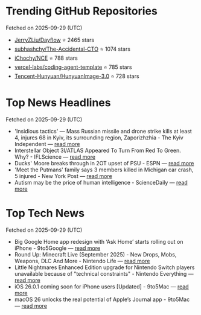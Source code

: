# Trending GitHub Repositories
Fetched on 2025-09-29 (UTC)

- [JerryZLiu/Dayflow](https://github.com/JerryZLiu/Dayflow) ⭐ 2465 stars
- [subhashchy/The-Accidental-CTO](https://github.com/subhashchy/The-Accidental-CTO) ⭐ 1074 stars
- [iChochy/NCE](https://github.com/iChochy/NCE) ⭐ 788 stars
- [vercel-labs/coding-agent-template](https://github.com/vercel-labs/coding-agent-template) ⭐ 785 stars
- [Tencent-Hunyuan/HunyuanImage-3.0](https://github.com/Tencent-Hunyuan/HunyuanImage-3.0) ⭐ 728 stars

# Top News Headlines
Fetched on 2025-09-29 (UTC)
- 'Insidious tactics' — Mass Russian missile and drone strike kills at least 4, injures 68 in Kyiv, its surrounding region, Zaporizhzhia - The Kyiv Independent — [read more](https://kyivindependent.com/russia-launches-heavy-bombers-at-ukraine-targets-kyiv-other-cities-with-drones-and-missiles/)
- Interstellar Object 3I/ATLAS Appeared To Turn From Red To Green. Why? - IFLScience — [read more](https://www.iflscience.com/interstellar-object-3iatlas-appeared-to-turn-from-red-to-green-why-80962)
- Ducks' Moore breaks through in 2OT upset of PSU - ESPN — [read more](https://www.espn.com/college-football/story/_/id/46406122/oregon-lanning-touts-moore-best-qb-beating-penn-state)
- 'Meet the Putmans' family says 3 members killed in Michigan car crash, 5 injured - New York Post — [read more](https://nypost.com/2025/09/28/us-news/meet-the-putmans-family-says-3-members-killed-in-michigan-car-crash-5-injured/)
- Autism may be the price of human intelligence - ScienceDaily — [read more](https://www.sciencedaily.com/releases/2025/09/250927031224.htm)

# Top Tech News
Fetched on 2025-09-29 (UTC)
- Big Google Home app redesign with ‘Ask Home’ starts rolling out on iPhone - 9to5Google — [read more](http://9to5google.com/2025/09/27/google-home-ask-redesign-iphone/)
- Round Up: Minecraft Live (September 2025) - New Drops, Mobs, Weapons, DLC And More - Nintendo Life — [read more](https://www.nintendolife.com/news/2025/09/round-up-minecraft-live-september-2025-new-drops-mobs-weapons-dlc-and-more)
- Little Nightmares Enhanced Edition upgrade for Nintendo Switch players unavailable because of "technical constraints" - Nintendo Everything — [read more](https://nintendoeverything.com/little-nightmares-enhanced-edition-switch-upgrade/)
- iOS 26.0.1 coming soon for iPhone users [Updated] - 9to5Mac — [read more](https://9to5mac.com/2025/09/27/ios-26-0-1-coming-soon-for-iphone-users/)
- macOS 26 unlocks the real potential of Apple’s Journal app - 9to5Mac — [read more](https://9to5mac.com/2025/09/27/macos-26-unlocks-the-real-potential-of-apples-journal-app/)
